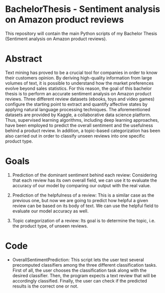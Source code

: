 # BachelorThesis - Sentiment analysis on Amazon product reviews

This repository will contain the main Python scripts of my Bachelor Thesis (Sentiment analysis on Amazon product reviews).

# Abstract

Text mining has proved to be a crucial tool for companies in order to know their customers opinion. By deriving high-quality information from large volumes of text, it is possible to understand how the market preferences evolve beyond sales statistics. For this reason, the goal of this bachelor thesis is to perform an accurate sentiment analysis on Amazon product reviews.
Three different review datasets (ebooks, toys and video games) configure the starting point to extract and quantify affective states by applying natural language processing techniques. The aforementioned datasets are provided by Kaggle, a collaborative data science platform. 
Thus, supervised learning algorithms, including deep learning approaches, have been employed to predict the overall sentiment and the usefulness behind a product review. In addition, a topic-based categorization has been also carried out in order to classify unseen reviews into one specific product type.

# Goals

1. Prediction of the dominant sentiment behind each review: Considering that each review has its own overall field, we can use it to evaluate the accuracy of our model by comparing our output with the real value.

2. Prediction of the helpfulness of a review: This is a similar case as the previous one, but now we are going to predict how helpful a given review can be based on its body of text. We can use the helpful field to evaluate our model accuracy as well.

3. Topic categorization of a review:  Its goal is to determine the topic, i.e. the product type, of unseen reviews.

# Code

- OverallSentimentPrediction: This script lets the user test several precomputed classifiers among the three different classification tasks. First of all, the user chooses the classification task along with the desired classifier. Then, the program expects a text review that will be accordingly classified. Finally, the user can check if the predicted results is the correct one or not. 

